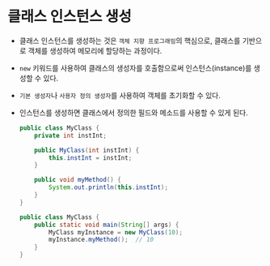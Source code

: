 # 클래스 인스턴스 생성

- 클래스 인스턴스를 생성하는 것은 `객체 지향 프로그래밍`의 핵심으로, 클래스를 기반으로 객체를 생성하여 메모리에 할당하는 과정이다.
- `new` 키워드를 사용하여 클래스의 생성자를 호출함으로써 인스턴스(instance)를 생성할 수 있다.
- `기본 생성자`나 `사용자 정의 생성자`를 사용하여 객체를 초기화할 수 있다.
- 인스턴스를 생성하면 클래스에서 정의한 필드와 메소드를 사용할 수 있게 된다.

  ```java
  public class MyClass {
      private int instInt;

      public MyClass(int instInt) {
          this.instInt = instInt;
      }

      public void myMethod() {
          System.out.println(this.instInt);
      }
  }
  ```

  ```java
  public class MyClass {
      public static void main(String[] args) {
          MyClass myInstance = new MyClass(10);
          myInstance.myMethod();  // 10
      }
  }
  ```
